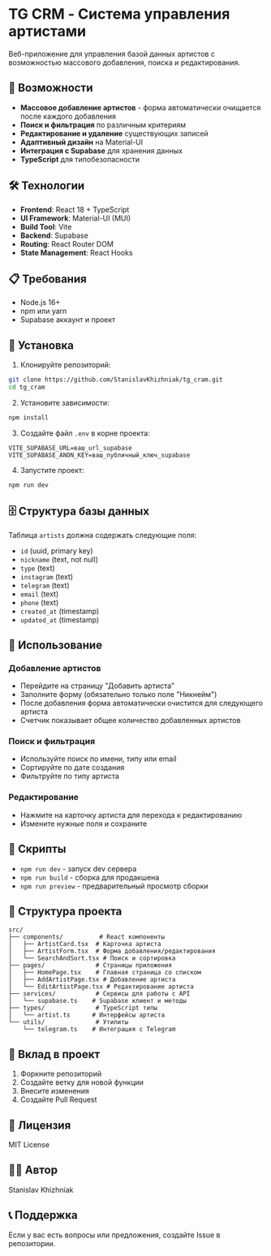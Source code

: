 # TG CRM - Система управления артистами

Веб-приложение для управления базой данных артистов с возможностью массового добавления, поиска и редактирования.

## 🚀 Возможности

- **Массовое добавление артистов** - форма автоматически очищается после каждого добавления
- **Поиск и фильтрация** по различным критериям
- **Редактирование и удаление** существующих записей
- **Адаптивный дизайн** на Material-UI
- **Интеграция с Supabase** для хранения данных
- **TypeScript** для типобезопасности

## 🛠 Технологии

- **Frontend**: React 18 + TypeScript
- **UI Framework**: Material-UI (MUI)
- **Build Tool**: Vite
- **Backend**: Supabase
- **Routing**: React Router DOM
- **State Management**: React Hooks

## 📋 Требования

- Node.js 16+
- npm или yarn
- Supabase аккаунт и проект

## 🔧 Установка

1. Клонируйте репозиторий:
```bash
git clone https://github.com/StanislavKhizhniak/tg_cram.git
cd tg_cram
```

2. Установите зависимости:
```bash
npm install
```

3. Создайте файл `.env` в корне проекта:
```env
VITE_SUPABASE_URL=ваш_url_supabase
VITE_SUPABASE_ANON_KEY=ваш_публичный_ключ_supabase
```

4. Запустите проект:
```bash
npm run dev
```

## 🗄 Структура базы данных

Таблица `artists` должна содержать следующие поля:
- `id` (uuid, primary key)
- `nickname` (text, not null)
- `type` (text)
- `instagram` (text)
- `telegram` (text)
- `email` (text)
- `phone` (text)
- `created_at` (timestamp)
- `updated_at` (timestamp)

## 📱 Использование

### Добавление артистов
- Перейдите на страницу "Добавить артиста"
- Заполните форму (обязательно только поле "Никнейм")
- После добавления форма автоматически очистится для следующего артиста
- Счетчик показывает общее количество добавленных артистов

### Поиск и фильтрация
- Используйте поиск по имени, типу или email
- Сортируйте по дате создания
- Фильтруйте по типу артиста

### Редактирование
- Нажмите на карточку артиста для перехода к редактированию
- Измените нужные поля и сохраните

## 🚀 Скрипты

- `npm run dev` - запуск dev сервера
- `npm run build` - сборка для продакшена
- `npm run preview` - предварительный просмотр сборки

## 📁 Структура проекта

```
src/
├── components/          # React компоненты
│   ├── ArtistCard.tsx  # Карточка артиста
│   ├── ArtistForm.tsx  # Форма добавления/редактирования
│   └── SearchAndSort.tsx # Поиск и сортировка
├── pages/              # Страницы приложения
│   ├── HomePage.tsx    # Главная страница со списком
│   ├── AddArtistPage.tsx # Добавление артиста
│   └── EditArtistPage.tsx # Редактирование артиста
├── services/           # Сервисы для работы с API
│   └── supabase.ts    # Supabase клиент и методы
├── types/              # TypeScript типы
│   └── artist.ts      # Интерфейсы артиста
└── utils/              # Утилиты
    └── telegram.ts    # Интеграция с Telegram
```

## 🤝 Вклад в проект

1. Форкните репозиторий
2. Создайте ветку для новой функции
3. Внесите изменения
4. Создайте Pull Request

## 📄 Лицензия

MIT License

## 👨‍💻 Автор

Stanislav Khizhniak

## 📞 Поддержка

Если у вас есть вопросы или предложения, создайте Issue в репозитории.
